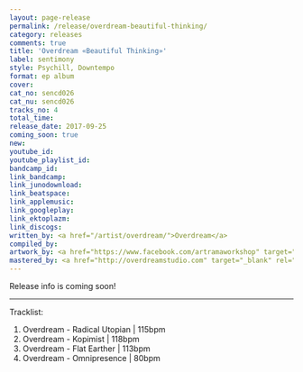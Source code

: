 ```yaml
---
layout: page-release
permalink: /release/overdream-beautiful-thinking/
category: releases
comments: true
title: 'Overdream «Beautiful Thinking»'
label: sentimony
style: Psychill, Downtempo
format: ep album
cover: 
cat_no: sencd026
cat_nu: sencd026
tracks_no: 4
total_time: 
release_date: 2017-09-25
coming_soon: true
new: 
youtube_id: 
youtube_playlist_id: 
bandcamp_id: 
link_bandcamp: 
link_junodownload: 
link_beatspace: 
link_applemusic: 
link_googleplay: 
link_ektoplazm: 
link_discogs: 
written_by: <a href="/artist/overdream/">Overdream</a>
compiled_by: 
artwork_by: <a href="https://www.facebook.com/artramaworkshop" target="_blank" rel="noopener">Artrama</a>
mastered_by: <a href="http://overdreamstudio.com" target="_blank" rel="noopener">Makus @ Overdream Studio</a>
---
```


Release info is coming soon!

---
Tracklist:

01. Overdream - Radical Utopian \| 115bpm
02. Overdream - Kopimist \| 118bpm
03. Overdream - Flat Earther \| 113bpm
04. Overdream - Omnipresence \| 80bpm
